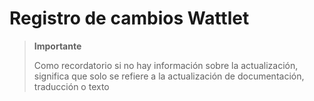 # Registro de cambios Wattlet

>**Importante**
>
>Como recordatorio si no hay información sobre la actualización, significa que solo se refiere a la actualización de documentación, traducción o texto
